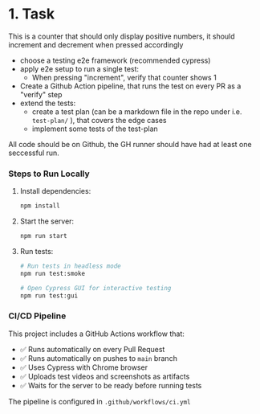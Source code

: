 # 1. Task

This is a counter that should only display positive numbers, it should increment and decrement when pressed accordingly


- choose a testing e2e framework (recommended cypress)
- apply e2e setup to run a single test:
   - When pressing "increment", verify that counter shows 1
- Create a Github Action pipeline, that runs the test on every PR as a "verify" step
- extend the tests:
  - create a test plan (can be a markdown file in the repo under i.e. `test-plan/` ), that covers the edge cases
  - implement some tests of the test-plan
 
All code should be on Github, the GH runner should have had at least one seccessful run.  


### Steps to Run Locally

1. Install dependencies:
   ```bash
   npm install
   ```

2. Start the server:
   ```bash
   npm run start
   ```

3. Run tests:
   ```bash
   # Run tests in headless mode
   npm run test:smoke
   
   # Open Cypress GUI for interactive testing
   npm run test:gui
   ```

### CI/CD Pipeline

This project includes a GitHub Actions workflow that:
- ✅ Runs automatically on every Pull Request
- ✅ Runs automatically on pushes to `main` branch
- ✅ Uses Cypress with Chrome browser
- ✅ Uploads test videos and screenshots as artifacts
- ✅ Waits for the server to be ready before running tests

The pipeline is configured in `.github/workflows/ci.yml`
